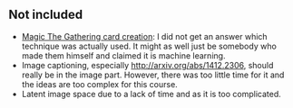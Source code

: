 ## Not included

* [Magic The Gathering card creation](http://nerdist.com/what-happens-when-artificial-intelligence-makes-magic-the-gathering-cards/):
  I did not get an answer which technique was actually used. It might as well
  just be somebody who made them himself and claimed it is machine learning.
* Image captioning, especially http://arxiv.org/abs/1412.2306, should really
  be in the image part. However, there was too little time for it and the
  ideas are too complex for this course.
* Latent image space due to a lack of time and as it is too complicated.